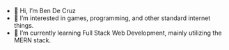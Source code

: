 - 👋 Hi, I’m Ben De Cruz
- 👀 I’m interested in games, programming, and other standard internet things.
- 🌱 I’m currently learning Full Stack Web Development, mainly utilizing the MERN stack.

<!---
bendecruz745/bendecruz745 is a ✨ special ✨ repository because its `README.md` (this file) appears on your GitHub profile.
You can click the Preview link to take a look at your changes.
--->

